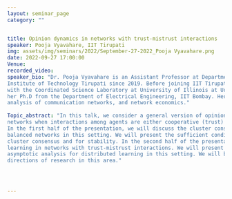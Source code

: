 ```yaml
---
layout: seminar_page
category: ""


title: Opinion dynamics in networks with trust-mistrust interactions
speaker: Pooja Vyavahare, IIT Tirupati
img: assets/img/seminars/2022/September-27-2022_Pooja Vyavahare.png
date: 2022-09-27 17:00:00 
Venue: 
recorded_video: 
speaker_bio: "Dr. Pooja Vyavahare is an Assistant Professor at Department of Electrical Engineering, Indian
Institute of Technology Tirupati since 2019. Before joining IIT Tirupati, she was a post-doctoral fellow
with the Coordinated Science Laboratory at University of Illinois at Urbana-Champaign. She obtained
her Ph.D from the Department of Electrical Engineering, IIT Bombay. Her research interests include
analysis of communication networks, and network economics."
 
Topic_abstract: "In this talk, we consider a general version of opinion dynamics in discrete-time multiagent
networks when interactions among agents are either cooperative (trust) or antagonistic (mistrust).
In the first half of the presentation, we will discuss the cluster consensus problem and role of structurally
balanced networks in this setting. We will present the sufficient condition on network structure to achieve
cluster consensus and for stability. In the second half of the presentation, we will discuss distributed
learning in networks with trust-mistrust interactions. We will present a distributed algorithm and its
asymptotic analysis for distributed learning in this setting. We will briefly touch upon some of the future
directions of research in this area."




---
```


